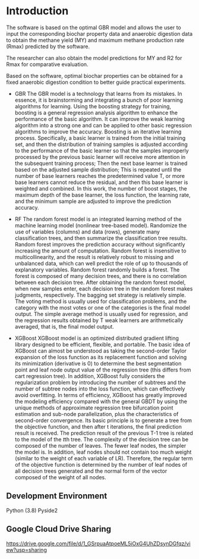 # Introduction

The software is based on the optimal GBR model and allows the user to input the corresponding biochar property data and anaerobic digestion data to obtain the methane yield (MY) and maximum methane production rate (Rmax) predicted by the software. 

The researcher can also obtain the model predictions for MY and R2 for Rmax for comparative evaluation. 

Based on the software, optimal biochar properties can be obtained for a fixed anaerobic digestion condition to better guide practical experiments.

- GBR
The GBR model is a technology that learns from its mistakes. In essence, it is brainstorming and integrating a bunch of poor learning algorithms for learning. Using the boosting strategy for training, boosting is a general regression analysis algorithm to enhance the performance of the basic algorithm. It can improve the weak learning algorithm into a strong one and can be applied to other basic regression algorithms to improve the accuracy. Boosting is an iterative learning process. Specifically, a basic learner is trained from the initial training set, and then the distribution of training samples is adjusted according to the performance of the basic learner so that the samples improperly processed by the previous basic learner will receive more attention in the subsequent training process; Then the next base learner is trained based on the adjusted sample distribution; This is repeated until the number of base learners reaches the predetermined value T, or more base learners cannot reduce the residual, and then this base learner is weighted and combined. In this work, the number of boost stages, the maximum depth of the base learner, the loss function, the learning rate, and the minimum sample are adjusted to improve the prediction accuracy.

- RF
The random forest model is an integrated learning method of the machine learning model (nonlinear tree-based model). Randomize the use of variables (columns) and data (rows), generate many classification trees, and then summarize the classification tree results. Random forest improves the prediction accuracy without significantly increasing the amount of computation. Random forest is insensitive to multicollinearity, and the result is relatively robust to missing and unbalanced data, which can well predict the role of up to thousands of explanatory variables. Random forest randomly builds a forest. The forest is composed of many decision trees, and there is no correlation between each decision tree. After obtaining the random forest model, when new samples enter, each decision tree in the random forest makes judgments, respectively. The bagging set strategy is relatively simple. The voting method is usually used for classification problems, and the category with the most votes or one of the categories is the final model output. The simple average method is usually used for regression, and the regression results obtained by T weak learners are arithmetically averaged, that is, the final model output.

- XGBoost
XGBoost model is an optimized distributed gradient lifting library designed to be efficient, flexible, and portable. The basic idea of XGBoost can almost be understood as taking the second-order Taylor expansion of the loss function as its replacement function and solving its minimization (derivative is 0) to determine the best segmentation point and leaf node output value of the regression tree (this differs from cart regression tree). In addition, XGBoost fully considers the regularization problem by introducing the number of subtrees and the number of subtree nodes into the loss function, which can effectively avoid overfitting. In terms of efficiency, XGBoost has greatly improved the modeling efficiency compared with the general GBDT by using the unique methods of approximate regression tree bifurcation point estimation and sub-node parallelization, plus the characteristics of second-order convergence. Its basic principle is to generate a tree from the objective function, and then after t iterations, the final prediction result is received. The prediction result of the previous T-1 tree is related to the model of the *t*th tree. The complexity of the decision tree can be composed of the number of leaves. The fewer leaf nodes, the simpler the model is. In addition, leaf nodes should not contain too much weight (similar to the weight of each variable of LR). Therefore, the regular term of the objective function is determined by the number of leaf nodes of all decision trees generated and the normal form of the vector composed of the weight of all nodes.

## Development Environment

Python (3.8) Pyside2

## Google Cloud Drive Sharing

https://drive.google.com/file/d/1_GSrpuaAtpoeML5iOxG4UhZDsynDGfqz/view?usp=sharing